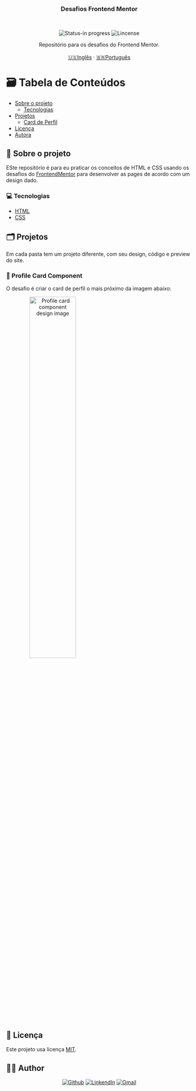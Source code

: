 <h3 align="center">Desafios Frontend Mentor</h3>
</br> 

<p align="center">
      <img src="https://img.shields.io/badge/status-in%20progress-brightgreen" alt="Status-in progress" />
      <img src="https://img.shields.io/static/v1?label=Lincense&message=MIT&color=0000ff " alt="Lincense" />
</p>

<p align="center">
  Repositório para os desafios do Frontend Mentor.
  <br />
  <br />
  <a href="README.md">🇺🇸Inglês</a>
   ·
  <a href="README-pt.md">🇧🇷Português</a>
</p>

<!-- TABLE OF CONTENTS -->
# :card_file_box: Tabela de Conteúdos

* [Sobre o projeto](#book-sobre-o-projeto)
  * [Tecnologias](#computer-tecnologias)
* [Projetos](#card_index_dividers-projetos)
  * [Card de Perfil](#pushpin-card-de-perfil)
* [Licença](#page_facing_up-licença)
* [Autora](#woman_technologist-autora)

## :book: Sobre o projeto

ESte repositório é para eu praticar os conceitos de HTML e CSS usando os desafios do [FrontendMentor](https://www.frontendmentor.io/) para desenvolver as pages de acordo com um design dado.

### :computer: Tecnologias

* [HTML](https://html.com)
* [CSS](https://devdocs.io/css/)

## :card_index_dividers: Projetos

Em cada pasta tem um projeto diferente, com seu design, código e preview do site.

### :pushpin: Profile Card Component

O desafio é criar o card de perfil o mais próximo da imagem abaixo:

<span align='center'>
  <img src="https://user-images.githubusercontent.com/62452619/105778278-daeb3b80-5f4a-11eb-9d26-4306be490cd0.jpg" alt="Profile card component design image" width='50%' />
</span>

## :page_facing_up: Licença

Este projeto usa licença [MIT](https://github.com/3salles/frontendMentor/blob/develop/LICENSE.md).

## ‍:woman_technologist: Author

<p align="center">
  <a href="https://github.com/3salles"><img src="https://img.shields.io/badge/-Github-000?style=flat-square&logo=Github&logoColor=white&link=https://github.com/3salles" alt="Github" /></a>
  <a href="https://www.linkedin.com/in/beatriz-salles-b701a31a6/"><img src="https://img.shields.io/badge/-LinkedIn-blue?style=flat-square&logo=Linkedin&logoColor=white&link=https://www.linkedin.com/in/beatriz-salles-b701a31a6" alt="LinkendIn" /></a>
  <a href="mailto:beatrizsallesss@gmail.com"><img src="https://img.shields.io/badge/-Gmail-c14438?style=flat-square&logo=Gmail&logoColor=white&link=mailto:beatrizsallesss@gmail.com" alt="Gmail" /></a>